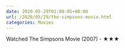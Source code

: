 ```yaml
---
date: 2020-05-29T01:00:05+00:00
url: /2020/05/29/the-simpsons-movie.html
categories: Movies
---
```

Watched The Simpsons Movie (2007) - ★★★




